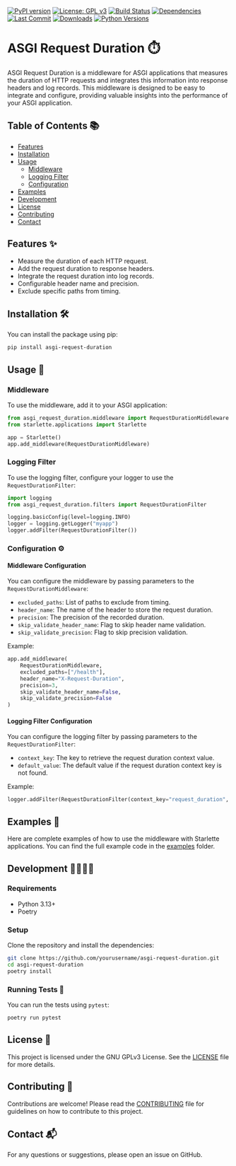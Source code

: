 [![PyPI version](https://img.shields.io/pypi/v/asgi-request-duration.svg)](https://pypi.org/project/asgi-request-duration/)
[![License: GPL v3](https://img.shields.io/badge/License-GPLv3-blue.svg)](https://www.gnu.org/licenses/gpl-3.0)
[![Build Status](https://img.shields.io/github/actions/workflow/status/feteu/asgi-request-duration/ci.yml)](https://github.com/feteu/asgi-request-duration/actions)
[![Dependencies](https://img.shields.io/librariesio/release/pypi/asgi-request-duration)](https://libraries.io/pypi/asgi-request-duration)
[![Last Commit](https://img.shields.io/github/last-commit/feteu/asgi-request-duration)](https://github.com/feteu/asgi-request-duration/commits/main)
[![Downloads](https://img.shields.io/pypi/dm/asgi-request-duration)](https://pypi.org/project/asgi-request-duration/)
[![Python Versions](https://img.shields.io/pypi/pyversions/asgi-request-duration)](https://pypi.org/project/asgi-request-duration/)

# ASGI Request Duration ⏱️

ASGI Request Duration is a middleware for ASGI applications that measures the duration of HTTP requests and integrates this information into response headers and log records. This middleware is designed to be easy to integrate and configure, providing valuable insights into the performance of your ASGI application.

## Table of Contents 📚

- [Features](#features)
- [Installation](#installation)
- [Usage](#usage)
  - [Middleware](#middleware)
  - [Logging Filter](#logging-filter)
  - [Configuration](#configuration)
- [Examples](#examples)
- [Development](#development)
- [License](#license)
- [Contributing](#contributing)
- [Contact](#contact)

## Features ✨

- Measure the duration of each HTTP request.
- Add the request duration to response headers.
- Integrate the request duration into log records.
- Configurable header name and precision.
- Exclude specific paths from timing.

## Installation 🛠️

You can install the package using pip:

```bash
pip install asgi-request-duration
```

## Usage 🚀

### Middleware

To use the middleware, add it to your ASGI application:

```python
from asgi_request_duration.middleware import RequestDurationMiddleware
from starlette.applications import Starlette

app = Starlette()
app.add_middleware(RequestDurationMiddleware)
```

### Logging Filter

To use the logging filter, configure your logger to use the `RequestDurationFilter`:

```python
import logging
from asgi_request_duration.filters import RequestDurationFilter

logging.basicConfig(level=logging.INFO)
logger = logging.getLogger("myapp")
logger.addFilter(RequestDurationFilter())
```

### Configuration ⚙️

#### Middleware Configuration

You can configure the middleware by passing parameters to the `RequestDurationMiddleware`:

- `excluded_paths`: List of paths to exclude from timing.
- `header_name`: The name of the header to store the request duration.
- `precision`: The precision of the recorded duration.
- `skip_validate_header_name`: Flag to skip header name validation.
- `skip_validate_precision`: Flag to skip precision validation.

Example:

```python
app.add_middleware(
    RequestDurationMiddleware,
    excluded_paths=["/health"],
    header_name="X-Request-Duration",
    precision=3,
    skip_validate_header_name=False,
    skip_validate_precision=False
)
```

#### Logging Filter Configuration

You can configure the logging filter by passing parameters to the `RequestDurationFilter`:

- `context_key`: The key to retrieve the request duration context value.
- `default_value`: The default value if the request duration context key is not found.

Example:

```python
logger.addFilter(RequestDurationFilter(context_key="request_duration", default_value="-"))
```

## Examples 📖

Here are complete examples of how to use the middleware with Starlette applications. You can find the full example code in the [examples](examples) folder.

## Development 👩‍💻👨‍💻

### Requirements

- Python 3.13+
- Poetry

### Setup

Clone the repository and install the dependencies:

```sh
git clone https://github.com/yourusername/asgi-request-duration.git
cd asgi-request-duration
poetry install
```

### Running Tests 🧪

You can run the tests using `pytest`:

```sh
poetry run pytest
```

## License 📜

This project is licensed under the GNU GPLv3 License. See the [LICENSE](LICENSE) file for more details.

## Contributing 🤝

Contributions are welcome! Please read the [CONTRIBUTING](CONTRIBUTING.md) file for guidelines on how to contribute to this project.

## Contact 📬

For any questions or suggestions, please open an issue on GitHub.

